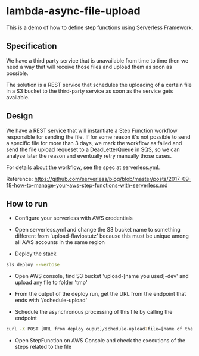 # lambda-async-file-upload

This is a demo of how to define step functions using Serverless Framework.

## Specification

We have a third party service that is unavailable from time to time then we need a way that will receive those files and upload them as soon as possible.

The solution is a REST service that schedules the uploading of a certain file in a S3 bucket to the third-party service as soon as the service gets available.

## Design

We have a REST service that will instantiate a Step Function workflow responsible for sending the file. If for some reason it's not possible to send a specific file for more than 3 days, we mark the workflow as failed and send the file upload requeset to a DeadLetterQueue in SQS, so we can analyse later the reason and eventually retry manually those cases.

For details about the workflow, see the spec at serverless.yml.

Reference: https://github.com/serverless/blog/blob/master/posts/2017-09-18-how-to-manage-your-aws-step-functions-with-serverless.md

## How to run

* Configure your serverless with AWS credentials

* Open serverless.yml and change the S3 bucket name to something different from 'upload-flaviostutz' because this must be unique among all AWS accounts in the same region

* Deploy the stack

```sh
sls deploy --verbose
```

* Open AWS console, find S3 bucket 'upload-[name you used]-dev' and upload any file to folder 'tmp'

* From the output of the deploy run, get the URL from the endpoint that ends with '/schedule-upload'

* Schedule the asynchronous processing of this file by calling the endpoint

```sh
curl -X POST [URL from deploy ouput]/schedule-upload?file=[name of the file you uploaded to tmp]
```

* Open StepFunction on AWS Console and check the executions of the steps related to the file

